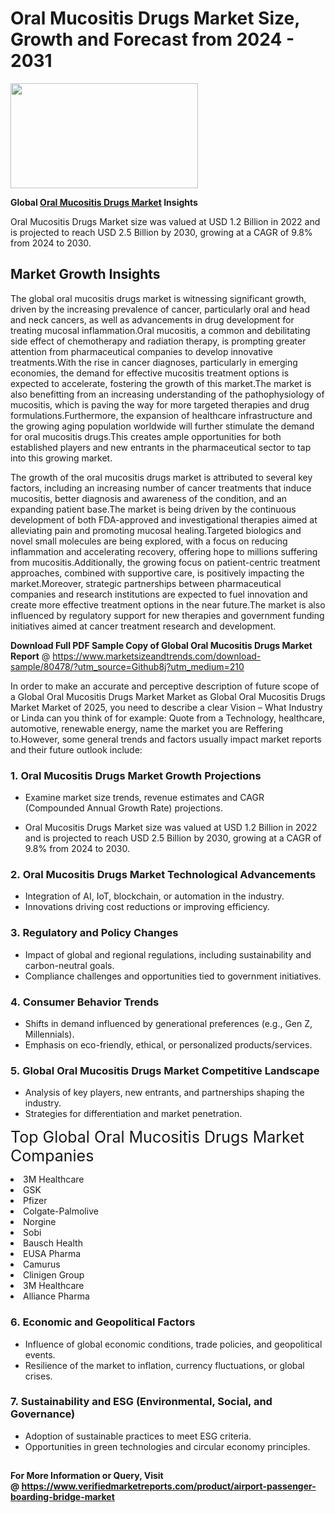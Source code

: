 <H1>Oral Mucositis Drugs Market Size, Growth and Forecast from 2024 - 2031</H1><img class="aligncenter size-medium wp-image-584254" src="https://thirdeyenews.in/wp-content/uploads/2024/09/Global-Market-Research-300x168.jpeg" alt="" width="300" height="168" /><p><strong>Global&nbsp;<a href="https://www.marketsizeandtrends.com/download-sample/80478/?utm_source=Github8j?utm_medium=210">Oral Mucositis Drugs Market</a> Insights</strong></p><p>Oral Mucositis Drugs Market size was valued at USD 1.2 Billion in 2022 and is projected to reach USD 2.5 Billion by 2030, growing at a CAGR of 9.8% from 2024 to 2030.</p><p><h2>Market Growth Insights</h2> <p>The global oral mucositis drugs market is witnessing significant growth, driven by the increasing prevalence of cancer, particularly oral and head and neck cancers, as well as advancements in drug development for treating mucosal inflammation.Oral mucositis, a common and debilitating side effect of chemotherapy and radiation therapy, is prompting greater attention from pharmaceutical companies to develop innovative treatments.With the rise in cancer diagnoses, particularly in emerging economies, the demand for effective mucositis treatment options is expected to accelerate, fostering the growth of this market.The market is also benefitting from an increasing understanding of the pathophysiology of mucositis, which is paving the way for more targeted therapies and drug formulations.Furthermore, the expansion of healthcare infrastructure and the growing aging population worldwide will further stimulate the demand for oral mucositis drugs.This creates ample opportunities for both established players and new entrants in the pharmaceutical sector to tap into this growing market.</p> <p>The growth of the oral mucositis drugs market is attributed to several key factors, including an increasing number of cancer treatments that induce mucositis, better diagnosis and awareness of the condition, and an expanding patient base.The market is being driven by the continuous development of both FDA-approved and investigational therapies aimed at alleviating pain and promoting mucosal healing.Targeted biologics and novel small molecules are being explored, with a focus on reducing inflammation and accelerating recovery, offering hope to millions suffering from mucositis.Additionally, the growing focus on patient-centric treatment approaches, combined with supportive care, is positively impacting the market.Moreover, strategic partnerships between pharmaceutical companies and research institutions are expected to fuel innovation and create more effective treatment options in the near future.The market is also influenced by regulatory support for new therapies and government funding initiatives aimed at cancer treatment research and development.</p> <p><span class=""><strong>Download Full PDF Sample Copy of Global Oral Mucositis Drugs Market Report</strong> @ <a href="https://www.marketsizeandtrends.com/download-sample/80478/?utm_source=Github8j?utm_medium=210" target="_blank">https://www.marketsizeandtrends.com/download-sample/80478/?utm_source=Github8j?utm_medium=210</a></span></p><p>In order to make an accurate and perceptive description of future scope of a Global&nbsp;Oral Mucositis Drugs Market Market as Global&nbsp;Oral Mucositis Drugs Market Market of 2025, you need to describe a clear Vision &ndash; What Industry or Linda can you think of for example: Quote from a Technology, healthcare, automotive, renewable energy, name the market you are Reffering to.However, some general trends and factors usually impact market reports and their future outlook include:</p><h3>1.&nbsp;<strong>Oral Mucositis Drugs Market Growth Projections</strong></h3><ul><li>Examine market size trends, revenue estimates and CAGR (Compounded Annual Growth Rate) projections.</li><li><p>Oral Mucositis Drugs Market size was valued at USD 1.2 Billion in 2022 and is projected to reach USD 2.5 Billion by 2030, growing at a CAGR of 9.8% from 2024 to 2030.</p></li></ul><h3>2.&nbsp;<strong>Oral Mucositis Drugs Market Technological Advancements</strong></h3><ul><li>Integration of AI, IoT, blockchain, or automation in the industry.</li><li>Innovations driving cost reductions or improving efficiency.</li></ul><h3>3.&nbsp;<strong>Regulatory and Policy Changes</strong></h3><ul><li>Impact of global and regional regulations, including sustainability and carbon-neutral goals.</li><li>Compliance challenges and opportunities tied to government initiatives.</li></ul><h3>4.&nbsp;<strong>Consumer Behavior Trends</strong></h3><ul><li>Shifts in demand influenced by generational preferences (e.g., Gen Z, Millennials).</li><li>Emphasis on eco-friendly, ethical, or personalized products/services.</li></ul><h3>5.&nbsp;<strong>Global Oral Mucositis Drugs Market Competitive Landscape</strong></h3><ul><li>Analysis of key players, new entrants, and partnerships shaping the industry.</li><li>Strategies for differentiation and market penetration.</li></ul><p data-pm-slice="1 1 []"><span style="color: inherit; font-family: inherit; font-size: 25px;">Top Global Oral Mucositis Drugs Market Companies</span></p><div class="" data-test-id=""><p><li>3M Healthcare</li><li> GSK</li><li> Pfizer</li><li> Colgate-Palmolive</li><li> Norgine</li><li> Sobi</li><li> Bausch Health</li><li> EUSA Pharma</li><li> Camurus</li><li> Clinigen Group</li><li> 3M Healthcare</li><li> Alliance Pharma</li></p></div><h3>6.&nbsp;<strong>Economic and Geopolitical Factors</strong></h3><ul><li>Influence of global economic conditions, trade policies, and geopolitical events.</li><li>Resilience of the market to inflation, currency fluctuations, or global crises.</li></ul><h3>7.&nbsp;<strong>Sustainability and ESG (Environmental, Social, and Governance)</strong></h3><ul><li>Adoption of sustainable practices to meet ESG criteria.</li><li>Opportunities in green technologies and circular economy principles.</li></ul><h2><strong style="font-size: 14px;">For More Information or Query, Visit @&nbsp;</strong><a style="background-color: #ffffff; font-size: 14px;" href="https://www.marketsizeandtrends.com/report/oral-mucositis-drugs-market/" target="_blank">https://www.verifiedmarketreports.com/product/airport-passenger-boarding-bridge-market</a></h2>